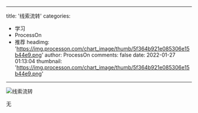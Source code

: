 
---
title: '线索流转'
categories: 
 - 学习
 - ProcessOn
 - 推荐
headimg: 'https://img.processon.com/chart_image/thumb/5f364b921e085306e15b44e9.png'
author: ProcessOn
comments: false
date: 2022-01-27 01:13:04
thumbnail: 'https://img.processon.com/chart_image/thumb/5f364b921e085306e15b44e9.png'
---

<div>   
<img class="thumb" alt="线索流转" src="https://img.processon.com/chart_image/thumb/5f364b921e085306e15b44e9.png" referrerpolicy="no-referrer">
<p>无</p>  
</div>
            